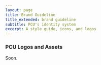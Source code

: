 ```yaml
---
layout: page
title: Brand Guideline
title_extended: brand guideline
subtitle: PCU's identity system
excerpt: A style guide, icons, and logos
---
```

### PCU Logos and Assets
Soon.
